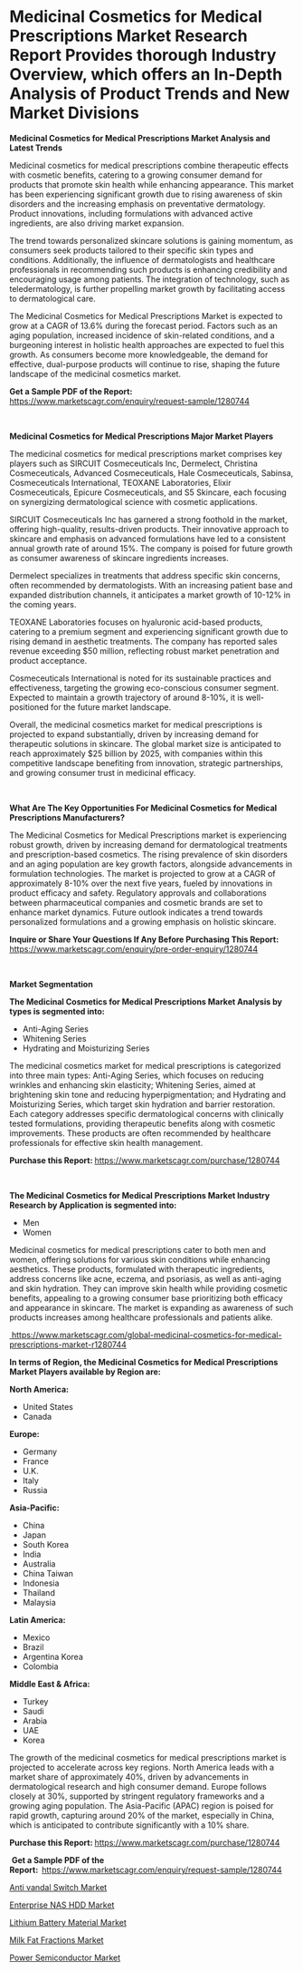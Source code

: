 <p><h1>Medicinal Cosmetics for Medical Prescriptions Market Research Report Provides thorough Industry Overview, which offers an In-Depth Analysis of Product Trends and New Market Divisions</h1></p><p><strong>Medicinal Cosmetics for Medical Prescriptions Market Analysis and Latest Trends</strong></p>
<p><p>Medicinal cosmetics for medical prescriptions combine therapeutic effects with cosmetic benefits, catering to a growing consumer demand for products that promote skin health while enhancing appearance. This market has been experiencing significant growth due to rising awareness of skin disorders and the increasing emphasis on preventative dermatology. Product innovations, including formulations with advanced active ingredients, are also driving market expansion.</p><p>The trend towards personalized skincare solutions is gaining momentum, as consumers seek products tailored to their specific skin types and conditions. Additionally, the influence of dermatologists and healthcare professionals in recommending such products is enhancing credibility and encouraging usage among patients. The integration of technology, such as teledermatology, is further propelling market growth by facilitating access to dermatological care.</p><p>The Medicinal Cosmetics for Medical Prescriptions Market is expected to grow at a CAGR of 13.6% during the forecast period. Factors such as an aging population, increased incidence of skin-related conditions, and a burgeoning interest in holistic health approaches are expected to fuel this growth. As consumers become more knowledgeable, the demand for effective, dual-purpose products will continue to rise, shaping the future landscape of the medicinal cosmetics market.</p></p>
<p><strong>Get a Sample PDF of the Report:&nbsp;</strong> <a href="https://www.marketscagr.com/enquiry/request-sample/1280744?utm_campaign=1126&utm_medium=2&utm_source=Github&utm_content=ia&utm_term=30092024&utm_id=medicinal-cosmetics-for-medical-prescriptions">https://www.marketscagr.com/enquiry/request-sample/1280744</a></p>
<p>&nbsp;</p>
<p><strong>Medicinal Cosmetics for Medical Prescriptions Major Market Players</strong></p>
<p><p>The medicinal cosmetics for medical prescriptions market comprises key players such as SIRCUIT Cosmeceuticals Inc, Dermelect, Christina Cosmeceuticals, Advanced Cosmeceuticals, Hale Cosmeceuticals, Sabinsa, Cosmeceuticals International, TEOXANE Laboratories, Elixir Cosmeceuticals, Epicure Cosmeceuticals, and S5 Skincare, each focusing on synergizing dermatological science with cosmetic applications.</p><p>SIRCUIT Cosmeceuticals Inc has garnered a strong foothold in the market, offering high-quality, results-driven products. Their innovative approach to skincare and emphasis on advanced formulations have led to a consistent annual growth rate of around 15%. The company is poised for future growth as consumer awareness of skincare ingredients increases.</p><p>Dermelect specializes in treatments that address specific skin concerns, often recommended by dermatologists. With an increasing patient base and expanded distribution channels, it anticipates a market growth of 10-12% in the coming years. </p><p>TEOXANE Laboratories focuses on hyaluronic acid-based products, catering to a premium segment and experiencing significant growth due to rising demand in aesthetic treatments. The company has reported sales revenue exceeding $50 million, reflecting robust market penetration and product acceptance.</p><p>Cosmeceuticals International is noted for its sustainable practices and effectiveness, targeting the growing eco-conscious consumer segment. Expected to maintain a growth trajectory of around 8-10%, it is well-positioned for the future market landscape.</p><p>Overall, the medicinal cosmetics market for medical prescriptions is projected to expand substantially, driven by increasing demand for therapeutic solutions in skincare. The global market size is anticipated to reach approximately $25 billion by 2025, with companies within this competitive landscape benefiting from innovation, strategic partnerships, and growing consumer trust in medicinal efficacy.</p></p>
<p>&nbsp;</p>
<p><strong>What Are The Key Opportunities For Medicinal Cosmetics for Medical Prescriptions Manufacturers?</strong></p>
<p><p>The Medicinal Cosmetics for Medical Prescriptions market is experiencing robust growth, driven by increasing demand for dermatological treatments and prescription-based cosmetics. The rising prevalence of skin disorders and an aging population are key growth factors, alongside advancements in formulation technologies. The market is projected to grow at a CAGR of approximately 8-10% over the next five years, fueled by innovations in product efficacy and safety. Regulatory approvals and collaborations between pharmaceutical companies and cosmetic brands are set to enhance market dynamics. Future outlook indicates a trend towards personalized formulations and a growing emphasis on holistic skincare.</p></p>
<p><strong>Inquire or Share Your Questions If Any Before Purchasing This Report:</strong> <a href="https://www.marketscagr.com/enquiry/pre-order-enquiry/1280744?utm_campaign=1126&utm_medium=2&utm_source=Github&utm_content=ia&utm_term=30092024&utm_id=medicinal-cosmetics-for-medical-prescriptions">https://www.marketscagr.com/enquiry/pre-order-enquiry/1280744</a></p>
<p>&nbsp;</p>
<p><strong>Market Segmentation</strong></p>
<p><strong>The Medicinal Cosmetics for Medical Prescriptions Market Analysis by types is segmented into:</strong></p>
<p><ul><li>Anti-Aging Series</li><li>Whitening Series</li><li>Hydrating and Moisturizing Series</li></ul></p>
<p><p>The medicinal cosmetics market for medical prescriptions is categorized into three main types: Anti-Aging Series, which focuses on reducing wrinkles and enhancing skin elasticity; Whitening Series, aimed at brightening skin tone and reducing hyperpigmentation; and Hydrating and Moisturizing Series, which target skin hydration and barrier restoration. Each category addresses specific dermatological concerns with clinically tested formulations, providing therapeutic benefits along with cosmetic improvements. These products are often recommended by healthcare professionals for effective skin health management.</p></p>
<p><strong>Purchase this Report:&nbsp;</strong><a href="https://www.marketscagr.com/purchase/1280744?utm_campaign=1126&utm_medium=2&utm_source=Github&utm_content=ia&utm_term=30092024&utm_id=medicinal-cosmetics-for-medical-prescriptions">https://www.marketscagr.com/purchase/1280744</a></p>
<p>&nbsp;</p>
<p><strong>The Medicinal Cosmetics for Medical Prescriptions Market Industry Research by Application is segmented into:</strong></p>
<p><ul><li>Men</li><li>Women</li></ul></p>
<p><p>Medicinal cosmetics for medical prescriptions cater to both men and women, offering solutions for various skin conditions while enhancing aesthetics. These products, formulated with therapeutic ingredients, address concerns like acne, eczema, and psoriasis, as well as anti-aging and skin hydration. They can improve skin health while providing cosmetic benefits, appealing to a growing consumer base prioritizing both efficacy and appearance in skincare. The market is expanding as awareness of such products increases among healthcare professionals and patients alike.</p></p>
<p><a href="https://www.marketscagr.com/global-medicinal-cosmetics-for-medical-prescriptions-market-r1280744?utm_campaign=1126&utm_medium=2&utm_source=Github&utm_content=ia&utm_term=30092024&utm_id=medicinal-cosmetics-for-medical-prescriptions">&nbsp;https://www.marketscagr.com/global-medicinal-cosmetics-for-medical-prescriptions-market-r1280744</a></p>
<p><strong>In terms of Region, the Medicinal Cosmetics for Medical Prescriptions Market Players available by Region are:</strong></p>
<p>
    <p> <strong> North America: </strong>
        <ul>
            <li>United States</li>
            <li>Canada</li>
        </ul>
        </p> 
    <p> <strong> Europe: </strong>
        <ul>
            <li>Germany</li>
            <li>France</li>
            <li>U.K.</li>
            <li>Italy</li>
            <li>Russia</li>
        </ul>
        </p> 
    <p> <strong> Asia-Pacific: </strong>
        <ul>
            <li>China</li>
            <li>Japan</li>
            <li>South Korea</li>
            <li>India</li>
            <li>Australia</li>
            <li>China Taiwan</li>
            <li>Indonesia</li>
            <li>Thailand</li>
            <li>Malaysia</li>
        </ul>
        </p> 
    <p> <strong> Latin America: </strong>
        <ul>
            <li>Mexico</li>
            <li>Brazil</li>
            <li>Argentina Korea</li>
            <li>Colombia</li>
        </ul>
        </p> 
    <p> <strong> Middle East & Africa: </strong>
        <ul>
            <li>Turkey</li>
            <li>Saudi</li>
            <li>Arabia</li>
            <li>UAE</li>
            <li>Korea</li>
        </ul>
    </p>
    </p>
<p><p>The growth of the medicinal cosmetics for medical prescriptions market is projected to accelerate across key regions. North America leads with a market share of approximately 40%, driven by advancements in dermatological research and high consumer demand. Europe follows closely at 30%, supported by stringent regulatory frameworks and a growing aging population. The Asia-Pacific (APAC) region is poised for rapid growth, capturing around 20% of the market, especially in China, which is anticipated to contribute significantly with a 10% share.</p></p>
<p><strong>Purchase this Report: </strong><a href="https://www.marketscagr.com/purchase/1280744?utm_campaign=1126&utm_medium=2&utm_source=Github&utm_content=ia&utm_term=30092024&utm_id=medicinal-cosmetics-for-medical-prescriptions">https://www.marketscagr.com/purchase/1280744</a></p>
<p>&nbsp;<strong>Get a Sample PDF of the Report:&nbsp;&nbsp;</strong><a href="https://www.marketscagr.com/enquiry/request-sample/1280744?utm_campaign=1126&utm_medium=2&utm_source=Github&utm_content=ia&utm_term=30092024&utm_id=medicinal-cosmetics-for-medical-prescriptions">https://www.marketscagr.com/enquiry/request-sample/1280744</a></p>
<p><strong></strong></p>
<p><p><a href="https://issuu.com/reportprime-2/docs/anti-vandal-switch-market-size-2030_0210930f0cdf94?utm_campaign=1126&utm_medium=2&utm_source=Github&utm_content=ia&utm_term=30092024&utm_id=medicinal-cosmetics-for-medical-prescriptions">Anti vandal Switch Market</a></p><p><a href="https://www.linkedin.com/pulse/charting-future-comprehensive-analysis-global-enterprise-0jgje?utm_campaign=1126&utm_medium=2&utm_source=Github&utm_content=ia&utm_term=30092024&utm_id=medicinal-cosmetics-for-medical-prescriptions">Enterprise NAS HDD Market</a></p><p><a href="https://issuu.com/reportprime-2/docs/lithium-battery-material-market-siz_b6392956c7c458?utm_campaign=1126&utm_medium=2&utm_source=Github&utm_content=ia&utm_term=30092024&utm_id=medicinal-cosmetics-for-medical-prescriptions">Lithium Battery Material Market</a></p><p><a href="https://www.linkedin.com/pulse/milk-fat-fractions-market-trends-focusing-insight-forecast-g9sjf?utm_campaign=1126&utm_medium=2&utm_source=Github&utm_content=ia&utm_term=30092024&utm_id=medicinal-cosmetics-for-medical-prescriptions">Milk Fat Fractions Market</a></p><p><a href="https://www.linkedin.com/pulse/global-power-semiconductor-market-size-trends-analysis-xxj0e?utm_campaign=1126&utm_medium=2&utm_source=Github&utm_content=ia&utm_term=30092024&utm_id=medicinal-cosmetics-for-medical-prescriptions">Power Semiconductor Market</a></p></p>
